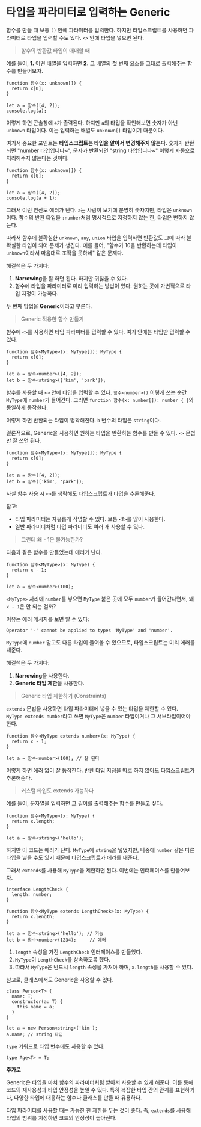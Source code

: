 # 타입을 파라미터로 입력하는 Generic

함수를 만들 때 보통 `()` 안에 파라미터를 입력한다. 하지만 타입스크립트를 사용하면 파라미터로 타입을 입력할 수도 있다. `<>` 안에 타입을 넣으면 된다.

> 함수의 반환값 타입이 애매할 때
> 

예를 들어, **1.** 어떤 배열을 입력하면 **2.** 그 배열의 첫 번째 요소를 그대로 출력해주는 함수를 만들어보자.

```tsx
function 함수(x: unknown[]) {
  return x[0];
}

let a = 함수([4, 2]);
console.log(a);
```

이렇게 하면 콘솔창에 `4`가 출력된다. 하지만 `a`의 타입을 확인해보면 숫자가 아닌 `unknown` 타입이다. 이는 입력하는 배열도 `unknown[]` 타입이기 때문이다.

여기서 중요한 포인트는 **타입스크립트는 타입을 알아서 변경해주지 않는다.** 숫자가 반환되면 "number 타입입니다~", 문자가 반환되면 "string 타입입니다~" 이렇게 자동으로 처리해주지 않는다는 것이다.

```tsx
function 함수(x: unknown[]) {
  return x[0];
}

let a = 함수([4, 2]);
console.log(a + 1);
```

그래서 이런 연산도 에러가 난다. `a`는 사람이 보기에 분명히 숫자지만, 타입은 `unknown`이다. 함수의 반환 타입을 `:number`처럼 명시적으로 지정하지 않는 한, 타입은 변하지 않는다.

따라서 함수에 불확실한 `unknown`, `any`, `union` 타입을 입력하면 반환값도 그에 따라 불확실한 타입이 되어 문제가 생긴다. 예를 들어, "함수가 10을 반환하는데 타입이 `unknown`이라서 마음대로 조작을 못하네" 같은 문제다.

해결책은 두 가지다:

1. **Narrowing**을 잘 하면 된다. 하지만 귀찮을 수 있다.
2. 함수에 타입을 파라미터로 미리 입력하는 방법이 있다. 원하는 곳에 가변적으로 타입 지정이 가능하다.

두 번째 방법을 **Generic**이라고 부른다.

> Generic 적용한 함수 만들기
> 

함수에 `<>`를 사용하면 타입 파라미터를 입력할 수 있다. 여기 안에는 타입만 입력할 수 있다.

```tsx
function 함수<MyType>(x: MyType[]): MyType {
  return x[0];
}

let a = 함수<number>([4, 2]);
let b = 함수<string>(['kim', 'park']);
```

함수를 사용할 때 `<>` 안에 타입을 입력할 수 있다. `함수<number>()` 이렇게 쓰는 순간 `MyType`에 `number`가 들어간다. 그러면 `function 함수(x: number[]): number { }`와 동일하게 동작한다.

이렇게 하면 반환되는 타입이 명확해진다. `b` 변수의 타입은 `string`이다.

결론적으로, Generic을 사용하면 원하는 타입을 반환하는 함수를 만들 수 있다. `<>` 문법만 잘 쓰면 된다.

```tsx
function 함수<MyType>(x: MyType[]): MyType {
  return x[0];
}

let a = 함수([4, 2]);
let b = 함수(['kim', 'park']);
```

사실 함수 사용 시 `<>`를 생략해도 타입스크립트가 타입을 추론해준다.

참고:

- 타입 파라미터는 자유롭게 작명할 수 있다. 보통 `<T>`를 많이 사용한다.
- 일반 파라미터처럼 타입 파라미터도 여러 개 사용할 수 있다.

> 그런데 왜 - 1은 불가능한가?
> 

다음과 같은 함수를 만들었는데 에러가 난다.

```tsx
function 함수<MyType>(x: MyType) {
  return x - 1;
}

let a = 함수<number>(100);
```

`<MyType>` 자리에 `number`를 넣으면 `MyType` 붙은 곳에 모두 `number`가 들어간다면서, 왜 `x - 1`은 안 되는 걸까?

이유는 에러 메시지를 보면 알 수 있다:

```arduino
Operator '-' cannot be applied to types 'MyType' and 'number'.
```

`MyType`에 `number` 말고도 다른 타입이 들어올 수 있으므로, 타입스크립트는 미리 에러를 내준다.

해결책은 두 가지다:

1. **Narrowing**을 사용한다.
2. **Generic 타입 제한**을 사용한다.

> Generic 타입 제한하기 (Constraints)
> 

`extends` 문법을 사용하면 타입 파라미터에 넣을 수 있는 타입을 제한할 수 있다. `MyType extends number`라고 쓰면 `MyType`은 `number` 타입이거나 그 서브타입이어야 한다.

```tsx
function 함수<MyType extends number>(x: MyType) {
  return x - 1;
}

let a = 함수<number>(100); // 잘 된다
```

이렇게 하면 에러 없이 잘 동작한다. 반환 타입 지정을 따로 하지 않아도 타입스크립트가 추론해준다.

> 커스텀 타입도 extends 가능하다
> 

예를 들어, 문자열을 입력하면 그 길이를 출력해주는 함수를 만들고 싶다.

```tsx
function 함수<MyType>(x: MyType) {
  return x.length;
}

let a = 함수<string>('hello');
```

하지만 이 코드는 에러가 난다. `MyType`에 `string`을 넣었지만, 나중에 `number` 같은 다른 타입을 넣을 수도 있기 때문에 타입스크립트가 에러를 내준다.

그래서 `extends`를 사용해 `MyType`을 제한하면 된다. 이번에는 인터페이스를 만들어보자.

```tsx
interface LengthCheck {
  length: number;
}

function 함수<MyType extends LengthCheck>(x: MyType) {
  return x.length;
}

let a = 함수<string>('hello'); // 가능
let b = 함수<number>(1234);     // 에러
```

1. `length` 속성을 가진 `LengthCheck` 인터페이스를 만들었다.
2. `MyType`이 `LengthCheck`를 상속하도록 했다.
3. 따라서 `MyType`은 반드시 `length` 속성을 가져야 하며, `x.length`를 사용할 수 있다.

참고로, 클래스에서도 Generic을 사용할 수 있다.

```tsx
class Person<T> {
  name: T;
  constructor(a: T) {
    this.name = a;
  }
}

let a = new Person<string>('kim');
a.name; // string 타입
```

`type` 키워드로 타입 변수에도 사용할 수 있다.

```tsx
type Age<T> = T;
```

**추가로**

Generic은 타입을 마치 함수의 파라미터처럼 받아서 사용할 수 있게 해준다. 이를 통해 코드의 재사용성과 타입 안정성을 높일 수 있다. 특히 복잡한 타입 간의 관계를 표현하거나, 다양한 타입에 대응하는 함수나 클래스를 만들 때 유용하다.

타입 파라미터를 사용할 때는 가능한 한 제한을 두는 것이 좋다. 즉, `extends`를 사용해 타입의 범위를 지정하면 코드의 안정성이 높아진다.